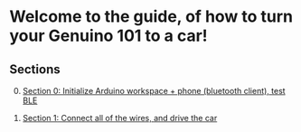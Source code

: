 # Welcome to the guide, of how to turn your Genuino 101 to a car!

## Sections

0. [Section 0: Initialize Arduino workspace + phone (bluetooth client), test BLE](./Section0/section0.md)

1. [Section 1: Connect all of the wires, and drive the car](./Section1/section1.md)